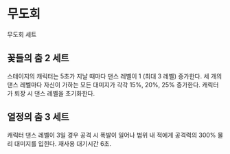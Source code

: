 # 무도회

무도회 세트

## 꽃들의 춤 2 세트

스테이지의 캐릭터는 5초가 지날 때마다 댄스 레벨이 1 (최대 3 레벨) 증가한다. 세 개의 댄스 레벨마다 자신이 가하는 모든 대미지가 각각 15%, 20%, 25% 증가한다.
캐릭터가 퇴장 시 댄스 레벨을 초기화한다.

## 열정의 춤 3 세트

캐릭터 댄스 레벨이 3일 경우 공격 시 폭발이 일어나 범위 내 적에게 공격력의 300% 물리 대미지를 입힌다. 재사용 대기시간 6초.
